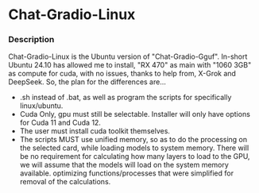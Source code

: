 # Chat-Gradio-Linux

### Description
Chat-Gradio-Linux is the Ubuntu version of "Chat-Gradio-Gguf". In-short Ubuntu 24.10 has allowed me to install, "RX 470" as main with "1060 3GB" as compute for cuda, with no issues, thanks to help from, X-Grok and DeepSeek. So, the plan for the differences are...
- .sh instead of .bat, as well as program the scripts for specifically linux/ubuntu.
- Cuda Only, gpu must still be selectable. Installer will only have options for Cuda 11 and Cuda 12.
- The user must install cuda toolkit themselves.
- The scripts MUST use unified memory, so as to do the processing on the selected card, while loading models to system memory. There will be no requirement for calculating how many layers to load to the GPU, we will assume that the models will load on the system memory available. optimizing functions/processes that were simplified for removal of the calculations.
